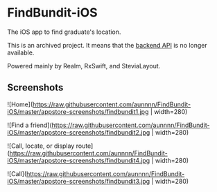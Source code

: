 # FindBundit-iOS
The iOS app to find graduate's location.

This is an archived project. It means that the [backend API](https://github.com/mexeniz/find-bundit) is no longer available.

Powered mainly by Realm, RxSwift, and SteviaLayout.

## Screenshots

![Home](https://raw.githubusercontent.com/aunnnn/FindBundit-iOS/master/appstore-screenshots/findbundit1.jpg | width=280)

![Find a friend](https://raw.githubusercontent.com/aunnnn/FindBundit-iOS/master/appstore-screenshots/findbundit2.jpg | width=280)

![Call, locate, or display route](https://raw.githubusercontent.com/aunnnn/FindBundit-iOS/master/appstore-screenshots/findbundit4.jpg | width=280)

![Call](https://raw.githubusercontent.com/aunnnn/FindBundit-iOS/master/appstore-screenshots/findbundit3.jpg | width=280)